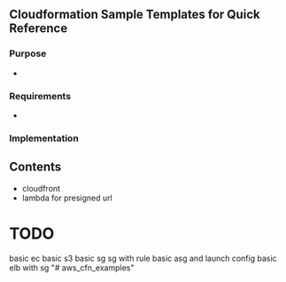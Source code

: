 ## Cloudformation Sample Templates for Quick Reference

### Purpose
-

### Requirements
-

### Implementation

## Contents
- cloudfront
- lambda for presigned url

# TODO
basic ec
basic s3
basic sg 
sg with rule
basic asg and launch config
basic elb with sg
"# aws_cfn_examples" 
